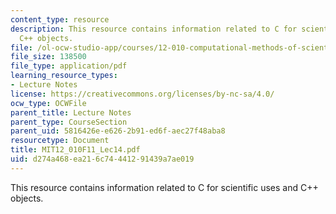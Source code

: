 ```yaml
---
content_type: resource
description: This resource contains information related to C for scientific uses and
  C++ objects.
file: /ol-ocw-studio-app/courses/12-010-computational-methods-of-scientific-programming-fall-2011/d274a468ea216c74441291439a7ae019_MIT12_010F11_Lec14.pdf
file_size: 138500
file_type: application/pdf
learning_resource_types:
- Lecture Notes
license: https://creativecommons.org/licenses/by-nc-sa/4.0/
ocw_type: OCWFile
parent_title: Lecture Notes
parent_type: CourseSection
parent_uid: 5816426e-e626-2b91-ed6f-aec27f48aba8
resourcetype: Document
title: MIT12_010F11_Lec14.pdf
uid: d274a468-ea21-6c74-4412-91439a7ae019
---
```

This resource contains information related to C for scientific uses and C++ objects.